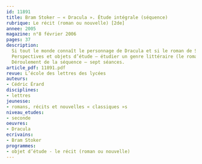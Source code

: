 ```yaml
---
id: 11891
title: Bram Stoker – « Dracula ». Étude intégrale (séquence)
rubrique: Le récit (roman ou nouvelle) [2de]
annee: 2005
magazine: n°8 février 2006
pages: 37
description: 
  Si tout le monde connaît le personnage de Dracula et si le roman de Stoker a, notamment à la faveur de l’adaptation de Francis Ford Coppola (1992), retrouvé une véritable place dans l’horizon de l’histoire littéraire, il restait jusqu’ici peu étudié en classe. En effet, cet ouvrage assez long, touffu, risquait de ne pas avoir pour les élèves le charme suranné qui nous séduit. D’où l’intérêt de l’édition parue dans la collection « Classiques abrégés » de l’école des loisirs, qui, atténuant ces traits sans pour autant les gommer, met en valeur l’éclatante modernité de l’œuvre.
  Perspectives et objets d’étude – étudier un genre littéraire (le roman) et ses sous-genres (fantastique, horreur, policier, etc.) ; revoir les notions de narration et de description ; apprendre à faire un plan.
  Déroulement de la séquence – sept séances.
article_pdf: 11891.pdf
revue: L’école des lettres des lycées
auteurs:
- Cédric Érard
disciplines:
- lettres
jeunesse:
- romans, récits et nouvelles « classiques »s
niveau_etudes:
- seconde
oeuvres:
- Dracula
ecrivains:
- Bram Stoker
programmes:
- objet d’étude - le récit (roman ou nouvelle)
---
```

